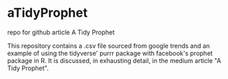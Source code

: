 # aTidyProphet
repo for github article A Tidy Prophet

This repository contains a .csv file sourced from google trends and an example of using the tidyverse' purrr package with facebook's prophet package in R.  It is discussed, in exhausting detail, in the medium article "A Tidy Prophet".
